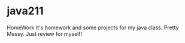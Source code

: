 # java211
HomeWork
It's homework and some projects for my java class. Pretty Messy. Just review for myself!
